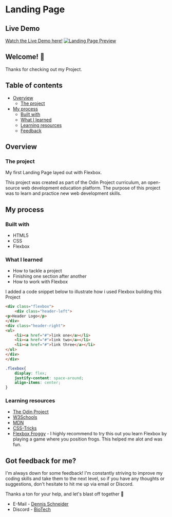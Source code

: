 # Landing Page

## Live Demo
[Watch the Live Demo here!](https://xbiotech.github.io/Landing-Page/)
[![Landing Page Preview](https://i.gyazo.com/97e88aa1130a263e56d4513b72ab284f.gif?autoplay=1&loop=1)](https://gyazo.com/97e88aa1130a263e56d4513b72ab284f)

## Welcome! :wave:

Thanks for checking out my Project.

## Table of contents

- [Overview](#overview)
  - [The project](#the-project)
- [My process](#my-process)
  - [Built with](#built-with)
  - [What I learned](#what-i-learned)
  - [Learning resources](#learning-resources)
  - [Feedback](#got-feedback-for-me)

## Overview

### The project

My first Landing Page layed out with Flexbox.

This project was created as part of the Odin Project curriculum, an open-source web development education platform. The purpose of this project was to learn and practice new web development skills.

## My process

### Built with

- HTML5
- CSS
- Flexbox

### What I learned

- How to tackle a project
- Finishing one section after another
- How to work with Flexbox

I added a code snippet below to illustrate how i used Flexbox building this Project

```html
<div class="flexbox">
    <div class="header-left">
<p>Header Logo</p>
</div>
<div class="header-right">
<ul>
    <li><a href="#">link one</a></li>
    <li><a href="#">link two</a></li>
    <li><a href="#">link three</a></li>
</ul>
</div>
</div>
```
```css
.flexbox{
    display: flex;
    justify-content: space-around;
    align-items: center;
}
```

### Learning resources

- [The Odin Project](https://www.theodinproject.com/)
- [W3Schools](https://www.w3schools.com/)
- [MDN](https://developer.mozilla.org/en-US/)
- [CSS-Tricks](https://css-tricks.com/)
- [Flexbox Froggy](https://flexboxfroggy.com/) - I highly recommend to try this out you learn Flexbox by playing a game where you position frogs. This helped me alot and was fun.

## Got feedback for me?

 I'm always down for some feedback! I'm constantly striving to improve my coding skills and take them to the next level, so if you have any thoughts or suggestions, don't hesitate to hit me up via email or Discord.

Thanks a ton for your help, and let's blast off together :rocket:

- E-Mail - [Dennis Schneider](mailto:biotech9261@gmail.com)
- Discord - [BioTech](https://discord.com/users/343126401450377217)